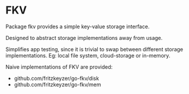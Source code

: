# FKV
Package fkv provides a simple key-value storage interface.

Designed to abstract storage implementations away from usage.

Simplifies app testing, since it is trivial to swap between different storage implementations. 
Eg: local file system, cloud-storage or in-memory. 

Naive implementations of FKV are provided:
- github.com/fritzkeyzer/go-fkv/disk
- github.com/fritzkeyzer/go-fkv/mem
